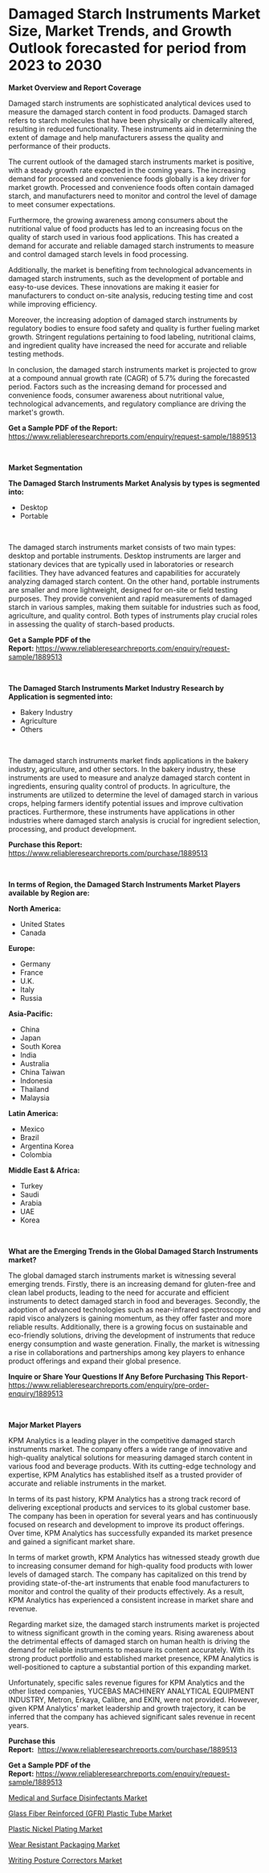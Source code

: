 <p><h1>Damaged Starch Instruments Market Size, Market Trends, and Growth Outlook forecasted for period from 2023 to 2030</h1></p><p><strong>Market Overview and Report Coverage</strong></p>
<p><p>Damaged starch instruments are sophisticated analytical devices used to measure the damaged starch content in food products. Damaged starch refers to starch molecules that have been physically or chemically altered, resulting in reduced functionality. These instruments aid in determining the extent of damage and help manufacturers assess the quality and performance of their products.</p><p>The current outlook of the damaged starch instruments market is positive, with a steady growth rate expected in the coming years. The increasing demand for processed and convenience foods globally is a key driver for market growth. Processed and convenience foods often contain damaged starch, and manufacturers need to monitor and control the level of damage to meet consumer expectations.</p><p>Furthermore, the growing awareness among consumers about the nutritional value of food products has led to an increasing focus on the quality of starch used in various food applications. This has created a demand for accurate and reliable damaged starch instruments to measure and control damaged starch levels in food processing.</p><p>Additionally, the market is benefiting from technological advancements in damaged starch instruments, such as the development of portable and easy-to-use devices. These innovations are making it easier for manufacturers to conduct on-site analysis, reducing testing time and cost while improving efficiency.</p><p>Moreover, the increasing adoption of damaged starch instruments by regulatory bodies to ensure food safety and quality is further fueling market growth. Stringent regulations pertaining to food labeling, nutritional claims, and ingredient quality have increased the need for accurate and reliable testing methods.</p><p>In conclusion, the damaged starch instruments market is projected to grow at a compound annual growth rate (CAGR) of 5.7% during the forecasted period. Factors such as the increasing demand for processed and convenience foods, consumer awareness about nutritional value, technological advancements, and regulatory compliance are driving the market's growth.</p></p>
<p><strong>Get a Sample PDF of the Report:</strong> <a href="https://www.reliableresearchreports.com/enquiry/request-sample/1889513">https://www.reliableresearchreports.com/enquiry/request-sample/1889513</a></p>
<p>&nbsp;</p>
<p><strong>Market Segmentation</strong></p>
<p><strong>The Damaged Starch Instruments Market Analysis by types is segmented into:</strong></p>
<p><ul><li>Desktop</li><li>Portable</li></ul></p>
<p>&nbsp;</p>
<p><p>The damaged starch instruments market consists of two main types: desktop and portable instruments. Desktop instruments are larger and stationary devices that are typically used in laboratories or research facilities. They have advanced features and capabilities for accurately analyzing damaged starch content. On the other hand, portable instruments are smaller and more lightweight, designed for on-site or field testing purposes. They provide convenient and rapid measurements of damaged starch in various samples, making them suitable for industries such as food, agriculture, and quality control. Both types of instruments play crucial roles in assessing the quality of starch-based products.</p></p>
<p><strong>Get a Sample PDF of the Report:</strong>&nbsp;<a href="https://www.reliableresearchreports.com/enquiry/request-sample/1889513">https://www.reliableresearchreports.com/enquiry/request-sample/1889513</a></p>
<p>&nbsp;</p>
<p><strong>The Damaged Starch Instruments Market Industry Research by Application is segmented into:</strong></p>
<p><ul><li>Bakery Industry</li><li>Agriculture</li><li>Others</li></ul></p>
<p>&nbsp;</p>
<p><p>The damaged starch instruments market finds applications in the bakery industry, agriculture, and other sectors. In the bakery industry, these instruments are used to measure and analyze damaged starch content in ingredients, ensuring quality control of products. In agriculture, the instruments are utilized to determine the level of damaged starch in various crops, helping farmers identify potential issues and improve cultivation practices. Furthermore, these instruments have applications in other industries where damaged starch analysis is crucial for ingredient selection, processing, and product development.</p></p>
<p><strong>Purchase this Report:</strong>&nbsp; <a href="https://www.reliableresearchreports.com/purchase/1889513">https://www.reliableresearchreports.com/purchase/1889513</a></p>
<p>&nbsp;</p>
<p><strong>In terms of Region, the Damaged Starch Instruments Market Players available by Region are:</strong></p>
<p>
    <p> <strong> North America: </strong>
        <ul>
            <li>United States</li>
            <li>Canada</li>
        </ul>
        </p> 
    <p> <strong> Europe: </strong>
        <ul>
            <li>Germany</li>
            <li>France</li>
            <li>U.K.</li>
            <li>Italy</li>
            <li>Russia</li>
        </ul>
        </p> 
    <p> <strong> Asia-Pacific: </strong>
        <ul>
            <li>China</li>
            <li>Japan</li>
            <li>South Korea</li>
            <li>India</li>
            <li>Australia</li>
            <li>China Taiwan</li>
            <li>Indonesia</li>
            <li>Thailand</li>
            <li>Malaysia</li>
        </ul>
        </p> 
    <p> <strong> Latin America: </strong>
        <ul>
            <li>Mexico</li>
            <li>Brazil</li>
            <li>Argentina Korea</li>
            <li>Colombia</li>
        </ul>
        </p> 
    <p> <strong> Middle East & Africa: </strong>
        <ul>
            <li>Turkey</li>
            <li>Saudi</li>
            <li>Arabia</li>
            <li>UAE</li>
            <li>Korea</li>
        </ul>
    </p>
    </p>
<p>&nbsp;</p>
<p><strong>What are the Emerging Trends in the Global Damaged Starch Instruments market?</strong></p>
<p><p>The global damaged starch instruments market is witnessing several emerging trends. Firstly, there is an increasing demand for gluten-free and clean label products, leading to the need for accurate and efficient instruments to detect damaged starch in food and beverages. Secondly, the adoption of advanced technologies such as near-infrared spectroscopy and rapid visco analyzers is gaining momentum, as they offer faster and more reliable results. Additionally, there is a growing focus on sustainable and eco-friendly solutions, driving the development of instruments that reduce energy consumption and waste generation. Finally, the market is witnessing a rise in collaborations and partnerships among key players to enhance product offerings and expand their global presence.</p></p>
<p><strong>Inquire or Share Your Questions If Any Before Purchasing This Report</strong>- <a href="https://www.reliableresearchreports.com/enquiry/pre-order-enquiry/1889513">https://www.reliableresearchreports.com/enquiry/pre-order-enquiry/1889513</a></p>
<p>&nbsp;</p>
<p><strong>Major Market Players</strong></p>
<p><p>KPM Analytics is a leading player in the competitive damaged starch instruments market. The company offers a wide range of innovative and high-quality analytical solutions for measuring damaged starch content in various food and beverage products. With its cutting-edge technology and expertise, KPM Analytics has established itself as a trusted provider of accurate and reliable instruments in the market.</p><p>In terms of its past history, KPM Analytics has a strong track record of delivering exceptional products and services to its global customer base. The company has been in operation for several years and has continuously focused on research and development to improve its product offerings. Over time, KPM Analytics has successfully expanded its market presence and gained a significant market share.</p><p>In terms of market growth, KPM Analytics has witnessed steady growth due to increasing consumer demand for high-quality food products with lower levels of damaged starch. The company has capitalized on this trend by providing state-of-the-art instruments that enable food manufacturers to monitor and control the quality of their products effectively. As a result, KPM Analytics has experienced a consistent increase in market share and revenue.</p><p>Regarding market size, the damaged starch instruments market is projected to witness significant growth in the coming years. Rising awareness about the detrimental effects of damaged starch on human health is driving the demand for reliable instruments to measure its content accurately. With its strong product portfolio and established market presence, KPM Analytics is well-positioned to capture a substantial portion of this expanding market.</p><p>Unfortunately, specific sales revenue figures for KPM Analytics and the other listed companies, YUCEBAS MACHINERY ANALYTICAL EQUIPMENT INDUSTRY, Metron, Erkaya, Calibre, and EKIN, were not provided. However, given KPM Analytics' market leadership and growth trajectory, it can be inferred that the company has achieved significant sales revenue in recent years.</p></p>
<p><strong>Purchase this Report:</strong>&nbsp;&nbsp;<a href="https://www.reliableresearchreports.com/purchase/1889513">https://www.reliableresearchreports.com/purchase/1889513</a></p>
<p></p>
<p><strong>Get a Sample PDF of the Report:</strong>&nbsp;<a href="https://www.reliableresearchreports.com/enquiry/request-sample/1889513">https://www.reliableresearchreports.com/enquiry/request-sample/1889513</a></p>
<p><p><a href="https://medium.com/@lavernacole2023/medical-and-surface-disinfectants-market-trends-forecast-and-competitive-analysis-to-2030-a9a77fc2da41">Medical and Surface Disinfectants Market</a></p><p><a href="https://medium.com/@alethaebert2013/glass-fiber-reinforced-gfr-plastic-tube-market-the-key-to-successful-business-strategy-forecast-78a13a121c71">Glass Fiber Reinforced (GFR) Plastic Tube Market</a></p><p><a href="https://medium.com/@ebbaeffertz1951/plastic-nickel-plating-market-size-reveals-the-best-marketing-channels-in-global-industry-fa6daf98b9d2">Plastic Nickel Plating Market</a></p><p><a href="https://medium.com/@verlielesch1927/wear-resistant-packaging-market-share-evolution-and-market-growth-trends-2023-2030-8426f0a2db2d">Wear Resistant Packaging Market</a></p><p><a href="https://github.com/GroverBarry/Market-Research-Report-List-2/blob/main/writing-posture-correctors-market.md">Writing Posture Correctors Market</a></p></p>